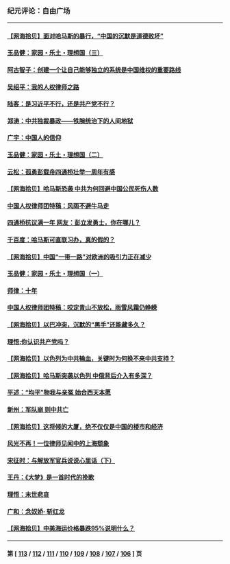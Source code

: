 ### 纪元评论：自由广场
---
#### [【网海拾贝】面对哈马斯的暴行，“中国的沉默是道德败坏”](../../pages/nsc993/n14097796.md) 
#### [玉品健：家园・乐土・理想国（三）](../../pages/nsc993/n14093720.md) 
#### [阿古智子：创建一个让自己能够独立的系统是中国维权的重要路线](../../pages/nsc993/n14096336.md) 
#### [吴绍平：我的人权律师之路](../../pages/nsc993/n14095662.md) 
#### [陆客：是习近平不行，还是共产党不行？](../../pages/nsc993/n14095886.md) 
#### [郑涛：中共独裁暴政——铁腕统治下的人间地狱](../../pages/nsc993/n14095872.md) 
#### [广宇：中国人的信仰](../../pages/nsc993/n14095640.md) 
#### [玉品健：家园・乐土・理想国（二）](../../pages/nsc993/n14095657.md) 
#### [云松：孤勇彭载舟四通桥壮举一周年有感](../../pages/nsc993/n14095635.md) 
#### [【网海拾贝】哈马斯恐袭 中共为何回避中国公民死伤人数](../../pages/nsc993/n14095560.md) 
#### [中国人权律师团特稿：风雨不避牛马走](../../pages/nsc993/n14094315.md) 
#### [四通桥抗议满一年 网友：彭立发勇士，你在哪儿？](../../pages/nsc993/n14095129.md) 
#### [千百度：哈马斯可直联习办，真的假的？](../../pages/nsc993/n14095077.md) 
#### [【网海拾贝】中国“一带一路”对欧洲的吸引力正在减少](../../pages/nsc993/n14094425.md) 
#### [玉品健：家园・乐土・理想国（一）](../../pages/nsc993/n14094330.md) 
#### [师律：十年](../../pages/nsc993/n14093708.md) 
#### [中国人权律师团特稿：咬定青山不放松，雨雪风霜仍峥嵘](../../pages/nsc993/n14093693.md) 
#### [【网海拾贝】以巴冲突，沉默的“黑手”还能藏多久？](../../pages/nsc993/n14093667.md) 
#### [理悟:你认识共产党吗？](../../pages/nsc993/n14094041.md) 
#### [【网海拾贝】以色列为中共输血，关键时为何换不来中共支持？](../../pages/nsc993/n14092758.md) 
#### [【网海拾贝】哈马斯突袭以色列 中俄背后介入有多深？](../../pages/nsc993/n14091956.md) 
#### [平述：“均平”物我与亲冤 始合西天本愿](../../pages/nsc993/n14091741.md) 
#### [新州：军队崩 则中共亡](../../pages/nsc993/n14091321.md) 
#### [【网海拾贝】这将倾的大厦，绝不仅仅是中国的楼市和经济](../../pages/nsc993/n14091299.md) 
#### [风光不再！一位律师见闻中的上海颓象](../../pages/nsc993/n14091280.md) 
#### [宋征时：与解放军官兵说说心里话（下）](../../pages/nsc993/n14090950.md) 
#### [王丹：《大梦》是一首时代的挽歌](../../pages/nsc993/n14090218.md) 
#### [理悟：末世悲哀](../../pages/nsc993/n14090239.md) 
#### [广和：念奴娇· 斩红龙](../../pages/nsc993/n14090227.md) 
#### [【网海拾贝】中美海运价格暴跌95%说明什么？](../../pages/nsc993/n14090212.md) 

---
#### 第 [ [113](./113.md) / [112](./112.md) / [111](./111.md) / [110](./110.md) / [109](./109.md) / [108](./108.md) / [107](./107.md) / [106](./106.md) ] 页
